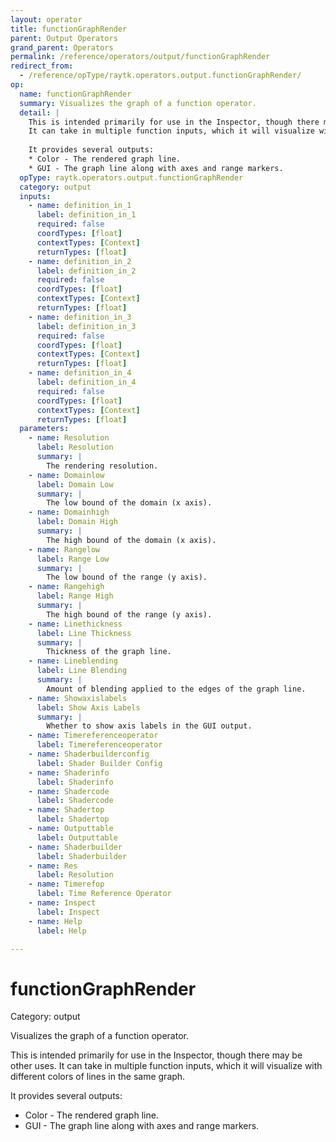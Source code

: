 ```yaml
---
layout: operator
title: functionGraphRender
parent: Output Operators
grand_parent: Operators
permalink: /reference/operators/output/functionGraphRender
redirect_from:
  - /reference/opType/raytk.operators.output.functionGraphRender/
op:
  name: functionGraphRender
  summary: Visualizes the graph of a function operator.
  detail: |
    This is intended primarily for use in the Inspector, though there may be other uses.
    It can take in multiple function inputs, which it will visualize with different colors of lines in the same graph.
    
    It provides several outputs:
    * Color - The rendered graph line.
    * GUI - The graph line along with axes and range markers.
  opType: raytk.operators.output.functionGraphRender
  category: output
  inputs:
    - name: definition_in_1
      label: definition_in_1
      required: false
      coordTypes: [float]
      contextTypes: [Context]
      returnTypes: [float]
    - name: definition_in_2
      label: definition_in_2
      required: false
      coordTypes: [float]
      contextTypes: [Context]
      returnTypes: [float]
    - name: definition_in_3
      label: definition_in_3
      required: false
      coordTypes: [float]
      contextTypes: [Context]
      returnTypes: [float]
    - name: definition_in_4
      label: definition_in_4
      required: false
      coordTypes: [float]
      contextTypes: [Context]
      returnTypes: [float]
  parameters:
    - name: Resolution
      label: Resolution
      summary: |
        The rendering resolution.
    - name: Domainlow
      label: Domain Low
      summary: |
        The low bound of the domain (x axis).
    - name: Domainhigh
      label: Domain High
      summary: |
        The high bound of the domain (x axis).
    - name: Rangelow
      label: Range Low
      summary: |
        The low bound of the range (y axis).
    - name: Rangehigh
      label: Range High
      summary: |
        The high bound of the range (y axis).
    - name: Linethickness
      label: Line Thickness
      summary: |
        Thickness of the graph line.
    - name: Lineblending
      label: Line Blending
      summary: |
        Amount of blending applied to the edges of the graph line.
    - name: Showaxislabels
      label: Show Axis Labels
      summary: |
        Whether to show axis labels in the GUI output.
    - name: Timereferenceoperator
      label: Timereferenceoperator
    - name: Shaderbuilderconfig
      label: Shader Builder Config
    - name: Shaderinfo
      label: Shaderinfo
    - name: Shadercode
      label: Shadercode
    - name: Shadertop
      label: Shadertop
    - name: Outputtable
      label: Outputtable
    - name: Shaderbuilder
      label: Shaderbuilder
    - name: Res
      label: Resolution
    - name: Timerefop
      label: Time Reference Operator
    - name: Inspect
      label: Inspect
    - name: Help
      label: Help

---
```


# functionGraphRender

Category: output



Visualizes the graph of a function operator.

This is intended primarily for use in the Inspector, though there may be other uses.
It can take in multiple function inputs, which it will visualize with different colors of lines in the same graph.

It provides several outputs:
* Color - The rendered graph line.
* GUI - The graph line along with axes and range markers.